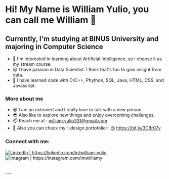 # Hi! My Name is William Yulio, you can call me William 👋


## Currently, I'm studying at BINUS University and majoring in Computer Science
- 👀 I'm interested in learning about Artificial Intelligence, so I choose it as my stream course.
- 😃 I have passion in Data Scientist. I think that's fun to gain insight from data.
- 🌱 I have learned code with C/C++, Phython, SQL, Java, HTML, CSS, and Javascript.

### More about me
- 😎 I am an extrovert and I really love to talk with a new person.
- 😎 Also like to explore new things and enjoy overcoming challenges.
- 📫 Reach me at : william.yulio331@gmail.com
- 🎨 Also you can check my ✨design portofolio✨ @ https://bit.ly/3C8r07y

### Connect with me:
[<img allign="left" alt="LinkedIn | https://linkedin.com/in/william-yulio" src="https://img.icons8.com/color/48/000000/linkedin.png"/>][linkedin]
[<img align="left" alt="Intagram | https://instagram.com/imwilliamy" src="https://img.icons8.com/fluency/48/000000/instagram-new.png"/>][instagram]

<br />
<br />
---

[linkedin]: https://linkedin.com/in/william-yulio
[instagram]: https://instagram.com/imwilliamy

